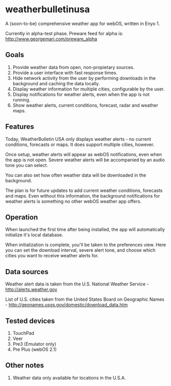 # weatherbulletinusa
A (soon-to-be) comprehensive weather app for webOS, written in Enyo 1.

Currently in alpha-test phase.
Preware feed for alpha is: http://www.georgemari.com/preware_alpha

Goals
-----
1. Provide weather data from open, non-propietary sources.
2. Provide a user interface with fast response times.
3. Hide network activity from the user by performing downloads in the background and caching the data locally.
4. Display weather information for multiple cities, configurable by the user.
5. Display notifications for weather alerts, even when the app is not running.
6. Show weather alerts, current conditions, forecast, radar and weather maps.

Features
--------
Today, WeatherBulletin USA only displays weather alerts - no current conditions, forecasts or maps.  It does support multiple cities, however.

Once setup, weather alerts will appear as webOS notifications, even when the app is not open.  Severe weather alerts will be accompanied by an audio tone you can select.

You can also set how often weather data will be downloaded in the background.

The plan is for future updates to add current weather conditions, forecasts and maps.  Even without this information, the background notifications for weather alerts is something no other webOS weather app offers.

Operation
---------
When launched the first time after being installed, the app will automatically initialize it's local database.

When initialization is complete, you'll be taken to the preferences view.  Here you can set the download interval, severe alert tone, and choose which cities you want to receive weather alerts for.

Data sources
------------
Weather alert data is taken from the U.S. National Weather Service - http://alerts.weather.gov

List of U.S. cities taken from the United States Board on Geographic Names - http://geonames.usgs.gov/domestic/download_data.htm

Tested devices
--------------
1. TouchPad
2. Veer
3. Pre3 (Emulator only)
4. Pre Plus (webOS 2.1)

Other notes
-----------
1. Weather data only available for locations in the U.S.A.

